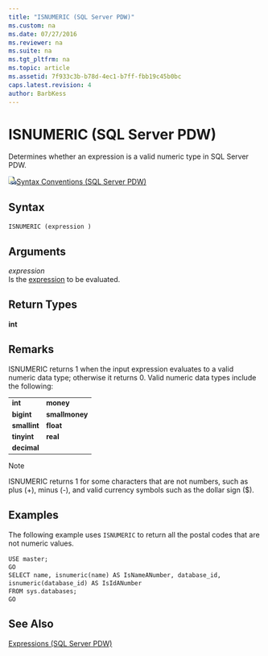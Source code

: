 ```yaml
---
title: "ISNUMERIC (SQL Server PDW)"
ms.custom: na
ms.date: 07/27/2016
ms.reviewer: na
ms.suite: na
ms.tgt_pltfrm: na
ms.topic: article
ms.assetid: 7f933c3b-b78d-4ec1-b7ff-fbb19c45b0bc
caps.latest.revision: 4
author: BarbKess
---
```

# ISNUMERIC (SQL Server PDW)
Determines whether an expression is a valid numeric type in SQL Server PDW.  
  
![Topic link icon](../../mpp/sqlpdw/media/Topic_Link.gif "Topic_Link")[Syntax Conventions &#40;SQL Server PDW&#41;](../../mpp/sqlpdw/syntax-conventions-sql-server-pdw.md)  
  
## Syntax  
  
```  
ISNUMERIC (expression )  
```  
  
## Arguments  
*expression*  
Is the [expression](../Topic/Expressions%20(Transact-SQL).md) to be evaluated.  
  
## Return Types  
**int**  
  
## Remarks  
ISNUMERIC returns 1 when the input expression evaluates to a valid numeric data type; otherwise it returns 0. Valid numeric data types include the following:  
  
|||  
|-|-|  
|**int**|**money**|  
|**bigint**|**smallmoney**|  
|**smallint**|**float**|  
|**tinyint**|**real**|  
|**decimal**||  
  
> [!NOTE]  
> ISNUMERIC returns 1 for some characters that are not numbers, such as plus (+), minus (-), and valid currency symbols such as the dollar sign ($).  
  
## Examples  
The following example uses `ISNUMERIC` to return all the postal codes that are not numeric values.  
  
```  
USE master;  
GO  
SELECT name, isnumeric(name) AS IsNameANumber, database_id, isnumeric(database_id) AS IsIdANumber   
FROM sys.databases;  
GO  
```  
  
## See Also  
[Expressions &#40;SQL Server PDW&#41;](../../mpp/sqlpdw/expressions-sql-server-pdw.md)  
  
